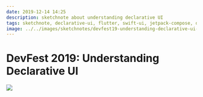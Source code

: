 ```yaml
---
date: 2019-12-14 14:25
description: sketchnote about understanding declarative UI
tags: sketchnote, declarative-ui, flutter, swift-ui, jetpack-compose, devfest
image: ../../images/sketchnotes/devfest19-understanding-declarative-ui-small.jpg
---
```


# DevFest 2019: Understanding Declarative UI

<p>
  <a href="../../images/sketchnotes/devfest19-understanding-declarative-ui.jpg"  target="_blank">
    <img src="../../images/sketchnotes/devfest19-understanding-declarative-ui.jpg"/>
  </a>
</p>
